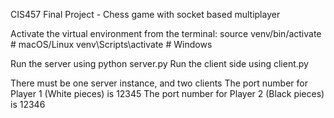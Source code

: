 CIS457 Final Project - Chess game with socket based multiplayer

Activate the virtual environment from the terminal:
source venv/bin/activate # macOS/Linux
venv\Scripts\activate # Windows

Run the server using python server.py
Run the client side using client.py

There must be one server instance, and two clients
The port number for Player 1 (White pieces) is 12345
The port number for Player 2 (Black pieces) is 12346

